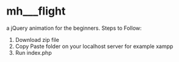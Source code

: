 # mh___flight
a jQuery animation for the beginners.
Steps to Follow:
1. Download zip file
2. Copy Paste folder on your localhost server for example xampp
3. Run index.php
